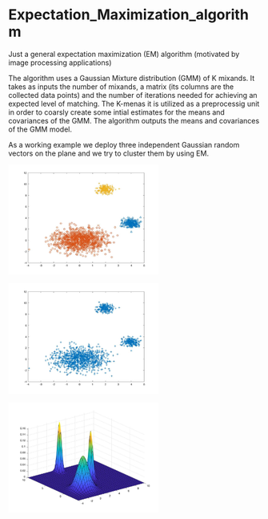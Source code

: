 # Expectation_Maximization_algorithm
Just a general expectation maximization (EM) algorithm (motivated by image processing applications)

The algorithm uses a Gaussian Mixture distribution (GMM) of K mixands. 
It takes as inputs the number of mixands, a matrix (its columns 
are the collected data points) and the number of iterations needed 
for achieving an expected level of matching. The K-menas it is utilized as 
a preprocessig unit in order to coarsly create some intial estimates for the means and 
covariances of the GMM. The algorithm outputs the means and covariances of the GMM model. 

As a working example we deploy three independent Gaussian random vectors 
on the plane and we try to cluster them by using EM. 

<p float="left">
  <img src="figs_jpg/clustered_data.jpg" width="300" height="220"/> 
</p>

<p float="left">
  <img src="figs_jpg/raw_data.jpg" width="300" height="220"/> 
</p>

<p float="left">
  <img src="figs_jpg/soft_clustering.jpg" width="300" height="220"/> 
</p>
